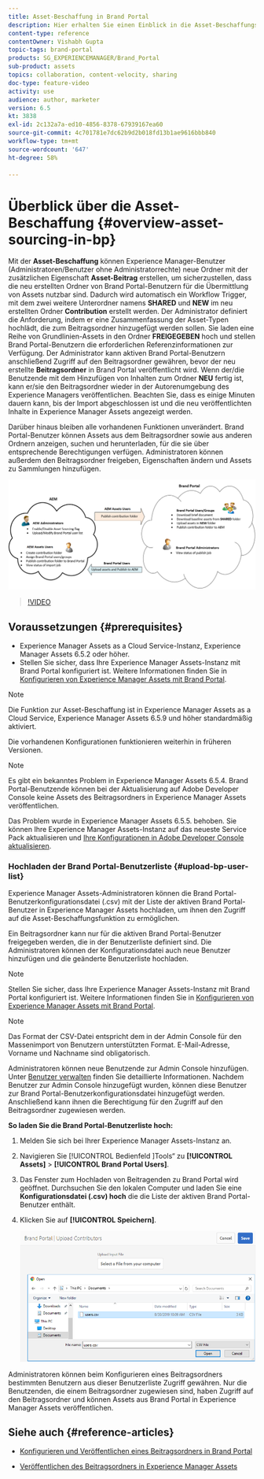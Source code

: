 ```yaml
---
title: Asset-Beschaffung in Brand Portal
description: Hier erhalten Sie einen Einblick in die Asset-Beschaffungsfunktion, die in Adobe Experience Manager Assets Brand Portal veröffentlicht wurde.
content-type: reference
contentOwner: Vishabh Gupta
topic-tags: brand-portal
products: SG_EXPERIENCEMANAGER/Brand_Portal
sub-product: assets
topics: collaboration, content-velocity, sharing
doc-type: feature-video
activity: use
audience: author, marketer
version: 6.5
kt: 3838
exl-id: 2c132a7a-ed10-4856-8378-67939167ea60
source-git-commit: 4c701781e7dc62b9d2b018fd13b1ae9616bbb840
workflow-type: tm+mt
source-wordcount: '647'
ht-degree: 58%

---
```


# Überblick über die Asset-Beschaffung {#overview-asset-sourcing-in-bp}

Mit der **Asset-Beschaffung** können Experience Manager-Benutzer (Administratoren/Benutzer ohne Administratorrechte) neue Ordner mit der zusätzlichen Eigenschaft **Asset-Beitrag** erstellen, um sicherzustellen, dass die neu erstellten Ordner von Brand Portal-Benutzern für die Übermittlung von Assets nutzbar sind. Dadurch wird automatisch ein Workflow Trigger, mit dem zwei weitere Unterordner namens **SHARED** und **NEW** im neu erstellten Ordner **Contribution** erstellt werden. Der Administrator definiert die Anforderung, indem er eine Zusammenfassung der Asset-Typen hochlädt, die zum Beitragsordner hinzugefügt werden sollen. Sie laden eine Reihe von Grundlinien-Assets in den Ordner **FREIGEGEBEN** hoch und stellen Brand Portal-Benutzern die erforderlichen Referenzinformationen zur Verfügung. Der Administrator kann aktiven Brand Portal-Benutzern anschließend Zugriff auf den Beitragsordner gewähren, bevor der neu erstellte **Beitragsordner** in Brand Portal veröffentlicht wird. Wenn der/die Benutzende mit dem Hinzufügen von Inhalten zum Ordner **NEU** fertig ist, kann er/sie den Beitragsordner wieder in der Autorenumgebung des Experience Managers veröffentlichen. Beachten Sie, dass es einige Minuten dauern kann, bis der Import abgeschlossen ist und die neu veröffentlichten Inhalte in Experience Manager Assets angezeigt werden.

Darüber hinaus bleiben alle vorhandenen Funktionen unverändert. Brand Portal-Benutzer können Assets aus dem Beitragsordner sowie aus anderen Ordnern anzeigen, suchen und herunterladen, für die sie über entsprechende Berechtigungen verfügen. Administratoren können außerdem den Beitragsordner freigeben, Eigenschaften ändern und Assets zu Sammlungen hinzufügen.

![Asset-Beschaffung in Brand Portal](assets/asset-sourcing.png)

>[!VIDEO](https://video.tv.adobe.com/v/29365/?quality=12)

## Voraussetzungen {#prerequisites}

* Experience Manager Assets as a Cloud Service-Instanz, Experience Manager Assets 6.5.2 oder höher.
* Stellen Sie sicher, dass Ihre Experience Manager Assets-Instanz mit Brand Portal konfiguriert ist. Weitere Informationen finden Sie in [Konfigurieren von Experience Manager Assets mit Brand Portal](../using/configure-aem-assets-with-brand-portal.md).

<!--
* Ensure that your Brand Portal tenant is configured with one AEM Assets author instance.
-->

>[!NOTE]
>
>Die Funktion zur Asset-Beschaffung ist in Experience Manager Assets as a Cloud Service, Experience Manager Assets 6.5.9 und höher standardmäßig aktiviert.
>
>Die vorhandenen Konfigurationen funktionieren weiterhin in früheren Versionen.

>[!NOTE]
>
>Es gibt ein bekanntes Problem in Experience Manager Assets 6.5.4. Brand Portal-Benutzende können bei der Aktualisierung auf Adobe Developer Console keine Assets des Beitragsordners in Experience Manager Assets veröffentlichen.
>
>Das Problem wurde in Experience Manager Assets 6.5.5. behoben. Sie können Ihre Experience Manager Assets-Instanz auf das neueste Service Pack aktualisieren und [Ihre Konfigurationen in Adobe Developer Console aktualisieren](https://experienceleague.adobe.com/en/docs/experience-manager-65/content/assets/brandportal/configure-aem-assets-with-brand-portal#upgrade-integration-65).

<!--

>For immediate fix on AEM 6.5.4, it is recommended to [download the hotfix](https://www.adobeaemcloud.com/content/marketplace/marketplaceProxy.html?packagePath=/content/companies/public/adobe/packages/cq650/hotfix/cq-6.5.0-hotfix-33041) and install on your author instance.
-->

<!--
## Configure Asset Sourcing {#configure-asset-sourcing}

**Asset Sourcing** is configured from within the AEM Assets author instance. The administrators can enable the Asset Sourcing feature flag configuration from the **AEM Web Console Configuration** and upload the active Brand Portal users list in **AEM Assets**.

>[!NOTE]
>
>Asset Sourcing is by default enabled on AEM Assets as a Cloud Service. The AEM administrator can directly upload the active Brand Portal users to allow them access to the Asset Sourcing feature.

>[!NOTE]
>
>Before you begin with the configuration, ensure that your AEM Assets instance is configured with Brand Portal. See, [Configure AEM Assets with Brand Portal](../using/configure-aem-assets-with-brand-portal.md). 

The following video demonstrates, how to configure Asset Sourcing on your AEM Assets author instance:

>[!VIDEO](https://video.tv.adobe.com/v/29771)
-->

<!--
### Enable Asset Sourcing {#enable-asset-sourcing}

AEM administrators can enable the Asset Sourcing feature flag from within the AEM Web Console Configuration (a.k.a Configuration Manager).

>[!NOTE]
>
>This step is not applicable for AEM Assets as a Cloud Service.


**To enable Asset Sourcing:**
1. Log in to your AEM Assets author instance and open Configuration Manager. 
Default URL: http:// localhost:4502/system/console/configMgr.
1. Search using the keyword **Asset Sourcing** to locate **[!UICONTROL Asset Sourcing Feature Flag Config]**.
1. Click **[!UICONTROL Asset Sourcing Feature Flag Config]** to open the configuration window.
1. Select the **[!UICONTROL feature.flag.active.status]** check box.
1. Click **[!UICONTROL Save]**.

![](assets/enable-asset-sourcing.png)
-->


### Hochladen der Brand Portal-Benutzerliste {#upload-bp-user-list}

Experience Manager Assets-Administratoren können die Brand Portal-Benutzerkonfigurationsdatei (.csv) mit der Liste der aktiven Brand Portal-Benutzer in Experience Manager Assets hochladen, um ihnen den Zugriff auf die Asset-Beschaffungsfunktion zu ermöglichen.

Ein Beitragsordner kann nur für die aktiven Brand Portal-Benutzer freigegeben werden, die in der Benutzerliste definiert sind. Die Administratoren können der Konfigurationsdatei auch neue Benutzer hinzufügen und die geänderte Benutzerliste hochladen.

>[!NOTE]
>
>Stellen Sie sicher, dass Ihre Experience Manager Assets-Instanz mit Brand Portal konfiguriert ist. Weitere Informationen finden Sie in [Konfigurieren von Experience Manager Assets mit Brand Portal](../using/configure-aem-assets-with-brand-portal.md).

>[!NOTE]
>
>Das Format der CSV-Datei entspricht dem in der Admin Console für den Massenimport von Benutzern unterstützten Format. E-Mail-Adresse, Vorname und Nachname sind obligatorisch.

Administratoren können neue Benutzende zur Admin Console hinzufügen. Unter [Benutzer verwalten](brand-portal-adding-users.md) finden Sie detaillierte Informationen. Nachdem Benutzer zur Admin Console hinzugefügt wurden, können diese Benutzer zur Brand Portal-Benutzerkonfigurationsdatei hinzugefügt werden. Anschließend kann ihnen die Berechtigung für den Zugriff auf den Beitragsordner zugewiesen werden.

**So laden Sie die Brand Portal-Benutzerliste hoch:**

1. Melden Sie sich bei Ihrer Experience Manager Assets-Instanz an.
1. Navigieren Sie [!UICONTROL  Bedienfeld ]Tools“ zu **[!UICONTROL Assets]** > **[!UICONTROL Brand Portal Users]**.

1. Das Fenster zum Hochladen von Beitragenden zu Brand Portal wird geöffnet.
Durchsuchen Sie den lokalen Computer und laden Sie eine **Konfigurationsdatei (.csv) hoch** die die Liste der aktiven Brand Portal-Benutzer enthält.
1. Klicken Sie auf **[!UICONTROL Speichern]**.

   ![](assets/upload-user-list2.png)


Administratoren können beim Konfigurieren eines Beitragsordners bestimmten Benutzern aus dieser Benutzerliste Zugriff gewähren. Nur die Benutzenden, die einem Beitragsordner zugewiesen sind, haben Zugriff auf den Beitragsordner und können Assets aus Brand Portal in Experience Manager Assets veröffentlichen.

## Siehe auch {#reference-articles}

* [Konfigurieren und Veröffentlichen eines Beitragsordners in Brand Portal](brand-portal-publish-contribution-folder-to-brand-portal.md)

* [Veröffentlichen des Beitragsordners in Experience Manager Assets](brand-portal-publish-contribution-folder-to-aem-assets.md)
